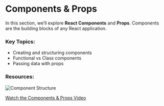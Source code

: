 # Components & Props

In this section, we’ll explore **React Components** and **Props**. Components are the building blocks of any React application.

### Key Topics:
- Creating and structuring components
- Functional vs Class components
- Passing data with props

### Resources:
![Component Structure](media/component-structure.png)

[Watch the Components & Props Video](media/props-video.mp4)

